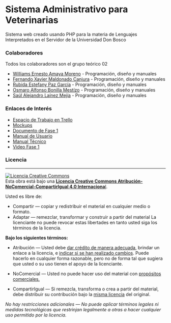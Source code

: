 # Sistema Administrativo para Veterinarias
Sistema web creado usando PHP para la materia de Lenguajes Interpretados en el Servidor de la Universidad Don Bosco

### Colaboradores
Todos los colaboradores son el grupo teórico 02
- [Williams Ernesto Amaya Moreno](https://github.com/whistemalo) - Programación, diseño y manuales
- [Fernando Xavier Maldonado Canjura](https://github.com/XavierCanjura) - Programación, diseño y manuales
- [Rubida Estefany Paz García](https://github.com/RubidiaPaz) - Programación, diseño y manuales
- [Osmaro Alfonso Bonilla Mestízo](https://github.com/OsmaroB) - Programación, diseño y manuales
- [Saúl Alejandro Laínez Mejía](https://github.com/Saul19-L98) - Programación, diseño y manuales

### Enlaces de Interés
- [Espacio de Trabajo en Trello](https://trello.com/saveterinaria)
- [Mockups](https://www.figma.com/file/n5AbKDBX6R05u9d3xuvo8I/Sistema-de-Veterinaria?node-id=0%3A1)
- [Documento de Fase 1](https://drive.google.com/drive/folders/1TV6U9aO6cQiitYZT5icuUxAPKyqwYegV?usp=sharing)
- [Manual de Usuario](https://drive.google.com/file/d/1Ojrh25WeMLhdgpUrqB3P74fRHYbXmzP9/view?usp=sharing)
- [Manual Técnico](https://drive.google.com/file/d/1dni-xT9wx3uoq3E2BjA77iHHcE4uC0bi/view?usp=sharing)
- [Video Fase 1](https://drive.google.com/drive/folders/1TV6U9aO6cQiitYZT5icuUxAPKyqwYegV?usp=sharing)

### Licencia
------------
<a rel="license" href="http://creativecommons.org/licenses/by-nc-sa/4.0/"><img alt="Licencia Creative Commons" style="border-width:0" src="https://i.creativecommons.org/l/by-nc-sa/4.0/88x31.png" /></a><br />Esta obra está bajo una <a rel="license" href="http://creativecommons.org/licenses/by-nc-sa/4.0/">**Licencia Creative Commons Atribución-NoComercial-CompartirIgual 4.0 Internaciona**l</a>.

Usted es libre de:
- Compartir — copiar y redistribuir el material en cualquier medio o formato.
- Adaptar — remezclar, transformar y construir a partir del material
La licenciante no puede revocar estas libertades en tanto usted siga los términos de la licencia.

**Bajo los siguientes términos:**
- Atribución — Usted debe [dar crédito de manera adecuada](https://creativecommons.org/licenses/by-nc-sa/4.0/deed.es# "dar crédito de manera adecuada"), brindar un enlace a la licencia, e [indicar si se han realizado cambios](https://creativecommons.org/licenses/by-nc-sa/4.0/deed.es# "indicar si se han realizado cambios"). Puede hacerlo en cualquier forma razonable, pero no de forma tal que sugiera que usted o su uso tienen el apoyo de la licenciante.

- NoComercial — Usted no puede hacer uso del material con [propósitos comerciales.](https://creativecommons.org/licenses/by-nc-sa/4.0/deed.es# "propósitos comerciales.")

- CompartirIgual — Si remezcla, transforma o crea a partir del material, debe distribuir su contribución bajo la [misma licencia](https://creativecommons.org/licenses/by-nc-sa/4.0/deed.es# "misma licencia") del original.

*No hay restricciones adicionales — No puede aplicar términos legales ni medidas tecnológicas que restrinjan legalmente a otras a hacer cualquier uso permitido por la licencia.*

